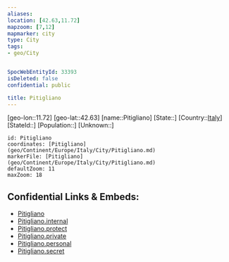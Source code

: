 ```yaml
---
aliases: 
location: [42.63,11.72]
mapzoom: [7,12] 
mapmarker: city 
type: City
tags:
- geo/City


SpocWebEntityId: 33393
isDeleted: false
confidential: public

title: Pitigliano
---
```

[geo-lon::11.72]
[geo-lat::42.63]
[name::Pitigliano]
[State::]
[Country::[Italy](geo/Continent/Europe/Italy.md)]
[StateId::]
[Population::]
[Unknown::]


```leaflet
id: Pitigliano
coordinates: [Pitigliano](geo/Continent/Europe/Italy/City/Pitigliano.md)
markerFile: [Pitigliano](geo/Continent/Europe/Italy/City/Pitigliano.md)
defaultZoom: 11 
maxZoom: 18
```


## Confidential Links & Embeds: 
- [Pitigliano](../../../../../../_public/geo/Continent/Europe/Italy/City/Pitigliano.md) 
- [Pitigliano.internal](../../../../../../_internal/geo/Continent/Europe/Italy/City/Pitigliano.internal.md) 
- [Pitigliano.protect](../../../../../../_protect/geo/Continent/Europe/Italy/City/Pitigliano.protect.md) 
- [Pitigliano.private](../../../../../../_private/geo/Continent/Europe/Italy/City/Pitigliano.private.md) 
- [Pitigliano.personal](../../../../../../_personal/geo/Continent/Europe/Italy/City/Pitigliano.personal.md) 
- [Pitigliano.secret](../../../../../../_secret/geo/Continent/Europe/Italy/City/Pitigliano.secret.md) 
